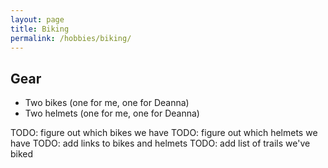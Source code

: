 ```yaml
---
layout: page
title: Biking
permalink: /hobbies/biking/
---
```


## Gear

- Two bikes (one for me, one for Deanna)
- Two helmets (one for me, one for Deanna)

TODO: figure out which bikes we have
TODO: figure out which helmets we have
TODO: add links to bikes and helmets
TODO: add list of trails we've biked
